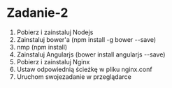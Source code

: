 Zadanie-2
=========
1. Pobierz i zainstaluj Nodejs
2. Zainstaluj bower'a (npm install -g bower --save)
3. nmp (npm install)
4. Zainstaluj Angularjs (bower install angularjs --save)
5. Pobierz i zainstaluj Nginx
6. Ustaw odpowiednią ścieżkę w pliku nginx.conf
7. Uruchom swojezadanie w przeglądarce
